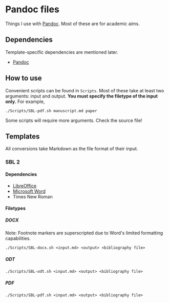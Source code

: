 # Pandoc files

Things I use with [Pandoc](https://pandoc.org/).
Most of these are for academic aims.


## Dependencies

Template-specific dependencies are mentioned later.

- [Pandoc](https://pandoc.org/)


## How to use

Convenient scripts can be found in `Scripts`.  Most of these take at least two arguments: input and output.  **You must specify the filetype of the input only.**  For example,

```=bash
./Scripts/SBL-pdf.sh manuscript.md paper
```
Some scripts will require more arguments.  Check the source file!

## Templates

All conversions take Markdown as the file format of their input.

### SBL 2

#### Dependencies

- [LibreOffice](https://www.libreoffice.org/)
- [Microsoft Word](https://www.microsoft.com/en-us/microsoft-365/word)
- Times New Roman

#### Filetypes

##### DOCX

Note:  Footnote markers are superscripted due to Word's limited formatting capabilities.

```=bash
./Scripts/SBL-docx.sh <input.md> <output> <bibliography file>
```

##### ODT

```=bash
./Scripts/SBL-odt.sh <input.md> <output> <bibliography file>
```

##### PDF

```=bash
./Scripts/SBL-pdf.sh <input.md> <output> <bibliography file>
```